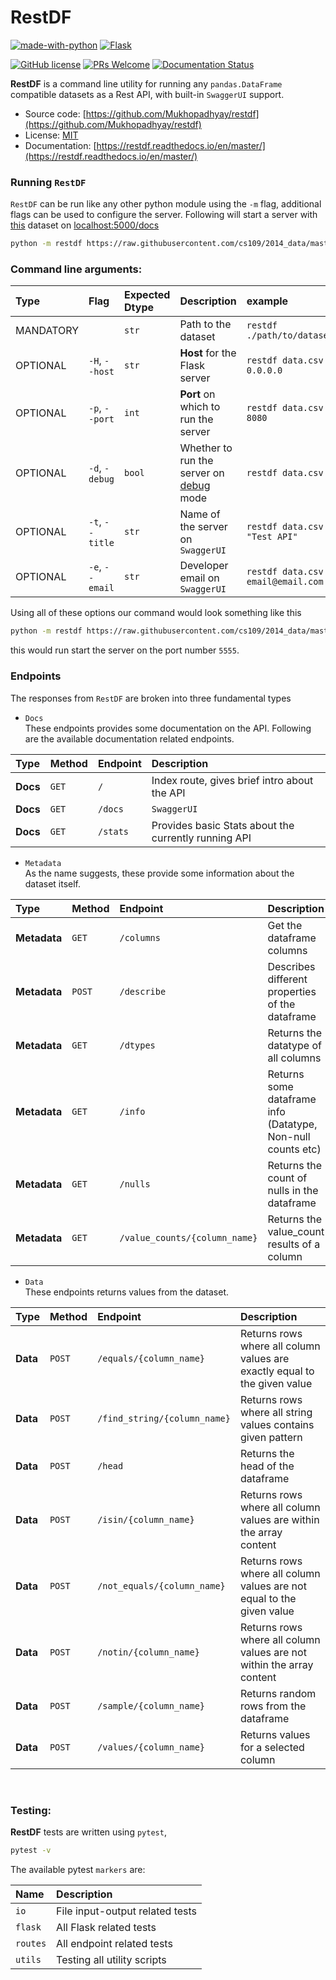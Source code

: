 # RestDF

[![made-with-python](https://img.shields.io/badge/Made%20with-Python-1f425f.svg?style=for-the-badge&logo=appveyor)](https://www.python.org/)
[![Flask](https://img.shields.io/badge/flask-%23000.svg?style=for-the-badge&logo=flask&logoColor=white)](https://flask.palletsprojects.com/en/2.0.x/)

[![GitHub license](https://img.shields.io/badge/license-MIT-brightgreen?style=flat-square)](https://github.com/Mukhopadhyay/restdf/blob/master/LICENSE)
[![PRs Welcome](https://img.shields.io/badge/PRs-welcome-brightgreen.svg?style=flat-square)](http://makeapullrequest.com)
[![Documentation Status](https://readthedocs.org/projects/restdf/badge/?version=latest)](https://restdf.readthedocs.io/en/latest/?badge=latest)

**RestDF** is a command line utility for running any `pandas.DataFrame` compatible datasets as a Rest API, with built-in `SwaggerUI` support.

* Source code: [https://github.com/Mukhopadhyay/restdf](https://github.com/Mukhopadhyay/restdf)
* License: [MIT](https://github.com/Mukhopadhyay/restdf/blob/master/LICENSE)
* Documentation: [https://restdf.readthedocs.io/en/master/](https://restdf.readthedocs.io/en/master/)

### Running `RestDF`

`RestDF` can be run like any other python module using the `-m` flag, additional flags can be used to configure the server.
Following will start a server with [this](https://raw.githubusercontent.com/cs109/2014_data/master/diamonds.csv) dataset on [localhost:5000/docs](http://0.0.0.0:5000/docs)

```bash
python -m restdf https://raw.githubusercontent.com/cs109/2014_data/master/diamonds.csv
```
### Command line arguments:

|**Type**|**Flag**|**Expected Dtype**|**Description**|**example**|
|:-------|:-------|:-----------------|:--------------|:----------|
|MANDATORY||`str`|Path to the dataset|`restdf ./path/to/dataset.csv`|
|OPTIONAL|`-H`, `--host`|`str`|**Host** for the Flask server|`restdf data.csv -H 0.0.0.0`|
|OPTIONAL|`-p`, `--port`|`int`|**Port** on which to run the server|`restdf data.csv -p 8080`|
|OPTIONAL|`-d`, `-debug`|`bool`|Whether to run the server on [debug](https://flask.palletsprojects.com/en/2.0.x/debugging/) mode|`restdf data.csv -d`|
|OPTIONAL|`-t`, `--title`|`str`|Name of the server on `SwaggerUI`|`restdf data.csv -t "Test API"`|
|OPTIONAL|`-e`, `--email`|`str`|Developer email on `SwaggerUI`|`restdf data.csv -e email@email.com`|

Using all of these options our command would look something like this
```bash
python -m restdf https://raw.githubusercontent.com/cs109/2014_data/master/diamonds.csv --host 0.0.0.0 --port 5555 -d -t "Diamonds Dataset" -e "username@email.com"
```
this would run start the server on the port number `5555`.

### Endpoints

The responses from `RestDF` are broken into three fundamental types
* `Docs`<br/>
These endpoints provides some documentation on the API. Following are the available documentation related endpoints.

|**Type**|**Method**|**Endpoint**|**Description**|
|:-------|:---------|:-----------|:--------------|
|**Docs**|`GET`|`/`|Index route, gives brief intro about the API|
|**Docs**|`GET`|`/docs`|`SwaggerUI`|
|**Docs**|`GET`|`/stats`|Provides basic Stats about the currently running API|


* `Metadata`<br/>
As the name suggests, these provide some information about the dataset itself.

|**Type**|**Method**|**Endpoint**|**Description**|
|:-------|:---------|:-----------|:--------------|
|**Metadata**|`GET`|`/columns`|Get the dataframe columns|
|**Metadata**|`POST`|`/describe`|Describes different properties of the dataframe|
|**Metadata**|`GET`|`/dtypes`|Returns the datatype of all columns|
|**Metadata**|`GET`|`/info`|Returns some dataframe info (Datatype, Non-null counts etc)|
|**Metadata**|`GET`|`/nulls`|Returns the count of nulls in the dataframe|
|**Metadata**|`GET`|`/value_counts/{column_name}`|Returns the value_count results of a column|

* `Data`<br/>
These endpoints returns values from the dataset.

|**Type**|**Method**|**Endpoint**|**Description**|
|:-------|:---------|:-----------|:--------------|
|**Data**|`POST`|`/equals/{column_name}`|Returns rows where all column values are exactly equal to the given value|
|**Data**|`POST`|`/find_string/{column_name}`|Returns rows where all string values contains given pattern|
|**Data**|`POST`|`/head`|Returns the head of the dataframe|
|**Data**|`POST`|`/isin/{column_name}`|Returns rows where all column values are within the array content|
|**Data**|`POST`|`/not_equals/{column_name}`|Returns rows where all column values are not equal to the given value|
|**Data**|`POST`|`/notin/{column_name}`|Returns rows where all column values are not within the array content|
|**Data**|`POST`|`/sample/{column_name}`|Returns random rows from the dataframe|
|**Data**|`POST`|`/values/{column_name}`|Returns values for a selected column|


<br/>

### Testing:
**RestDF** tests are written using `pytest`,
```bash
pytest -v
```
The available pytest `markers` are:

|**Name**|**Description**|
|:-------|:--------------|
|`io`|File input-output related tests|
|`flask`|All Flask related tests|
|`routes`|All endpoint related tests|
|`utils`|Testing all utility scripts|